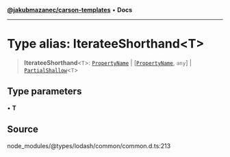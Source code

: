 [**@jakubmazanec/carson-templates**](../../../README.md) • **Docs**

---

# Type alias: IterateeShorthand\<T\>

> **IterateeShorthand**\<`T`\>: [`PropertyName`](PropertyName.md) \|
> [[`PropertyName`](PropertyName.md), `any`] \| [`PartialShallow`](PartialShallow.md)\<`T`\>

## Type parameters

• **T**

## Source

node_modules/@types/lodash/common/common.d.ts:213
